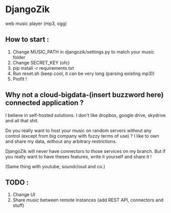 DjangoZik
=========

web music player (mp3, ogg)

How to start :
--------------
1. Change MUSIC_PATH in djangozik/settings.py to match your music folder
2. Change SECRET_KEY (ofc)
3. pip install -r requirements.txt
4. Run reset.sh (keep cool, it can be very long (parsing existing mp3))
5. Profit !

Why not a cloud-bigdata-(insert buzzword here) connected application ?
----------------------------------------------------------------------
I believe in self-hosted solutions.
I don't like dropbox, google drive, skydrive and all that shit.

Do you really want to host your music on random servers without any control (except from big company with fuzzy terms of use) ?
I like to own and share my data, without any arbitrary restrictions.

DjangoZik will never have connectors to those services on my branch.
But if you really want to have theses features, write it yourself and share it !

(Same thing with youtube, soundcloud and co.)

TODO :
------

1. Change UI
2. Share music between remote instances (add REST API, connectors and stuff)
